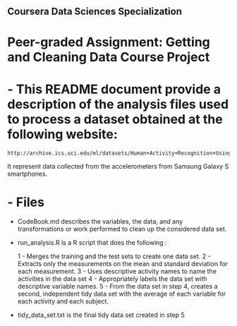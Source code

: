 ## Coursera Data Sciences Specialization
# Peer-graded Assignment: Getting and Cleaning Data Course Project

# - This README document provide a description of the analysis files used to process a dataset obtained at the following website: 
    
    http://archive.ics.uci.edu/ml/datasets/Human+Activity+Recognition+Using+Smartphones 

It represent data collected from the accelerometers from Samsung Galaxy S smartphones.
     
# - Files

  - CodeBook.md describes the variables, the data, and any transformations or work performed to clean up the considered data set.
  
  - run_analysis.R is a R script that does the following :
  
      1 - Merges the training and the test sets to create one data set.
      2 - Extracts only the measurements on the mean and standard deviation for each measurement. 
      3 - Uses descriptive activity names to name the activities in the data set
      4 - Appropriately labels the data set with descriptive variable names. 
      5 - From the data set in step 4, creates a second, independent tidy data set with the average of each variable for each activity         and each subject.
      
  - tidy_data_set.txt is the final tidy data set created in step 5
